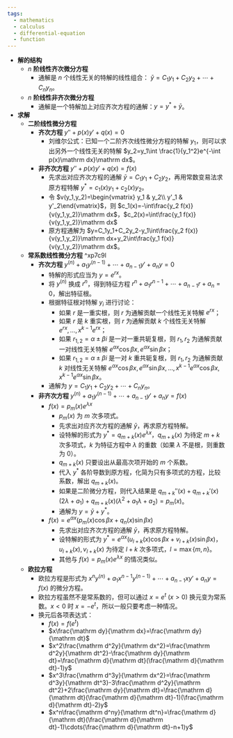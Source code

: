 ```yaml
---
tags:
  - mathematics
  - calculus
  - differential-equation
  - function
---
```


- **解的结构**
	- $n$ **阶线性齐次微分方程**
		- 通解是 $n$ 个线性无关的特解的线性组合： $\bar y=C_1y_1+C_2y_2+\cdots+C_ny_n$。
	- $n$ **阶线性非齐次微分方程**
		- 通解是一个特解加上对应齐次方程的通解：$y=y^*+\bar y$。
- **求解**
	- **二阶线性微分方程**
		- **齐次方程** $y''+p(x)y'+q(x)=0$
			- 刘维尔公式：已知一个二阶齐次线性微分方程的特解 $y_1$，则可以求出另外一个线性无关的特解 $y_2=y_1\int \frac{1}{y_1^2}e^{-\int p(x)\mathrm dx}\mathrm dx$。
		- **非齐次方程** $y''+p(x)y'+q(x)=f(x)$
			- 先求出对应齐次方程的通解 $\bar y = C_1y_1+C_2y_2$，再用常数变易法求原方程特解 $y^*=c_1(x)y_1+c_2(x)y_2$。
			- 令 $v(y_1,y_2)=\begin{vmatrix} y_1 & y_2\\ y'_1 & y'_2\end{vmatrix}$，则 $c_1(x)=-\int\frac{y_2 f(x)}{v(y_1,y_2)}\mathrm dx$，$c_2(x)=\int\frac{y_1 f(x)}{v(y_1,y_2)}\mathrm dx$
			- 原方程通解为 $y=C_1y_1+C_2y_2-y_1\int\frac{y_2 f(x)}{v(y_1,y_2)}\mathrm dx+y_2\int\frac{y_1 f(x)}{v(y_1,y_2)}\mathrm dx$。
	- **常系数线性微分方程** ^xp7c9l
		- **齐次方程** $y^{(n)}+a_1y^{(n-1)}+\cdots+a_{n-1}y'+a_ny=0$
			- 特解的形式应当为 $y=e^{rx}$。
			- 将 $y^{(n)}$ 换成 $r^n$，得到特征方程 $r^n+a_1r^{n-1}+\cdots+a_{n-1}r+a_n=0$，解出特征根。
			- 根据特征根对特解 $y_i$ 进行讨论：
				- 如果 $r$ 是一重实根，则 $r$ 为通解贡献一个线性无关特解 $e^{rx}$；
				- 如果 $r$ 是 $k$ 重实根，则 $r$ 为通解贡献 $k$ 个线性无关特解 $e^{rx},\dots,x^{k-1}e^{rx}$；
				- 如果 $r_{1,2}=\alpha\pm\beta i$ 是一对一重共轭复根，则 $r_1,r_2$ 为通解贡献一对线性无关特解 $e^{\alpha x}\cos\beta x,e^{\alpha x}\sin\beta x$；
				- 如果 $r_{1,2}=\alpha\pm\beta i$ 是一对 $k$ 重共轭复根，则 $r_1,r_2$ 为通解贡献 $k$ 对线性无关特解 $e^{\alpha x}\cos\beta x,e^{\alpha x}\sin\beta x,\dots,x^{k-1}e^{\alpha x}\cos\beta x,x^{k-1}e^{\alpha x}\sin\beta x$。
			- 通解为 $y=C_1y_1+C_2y_2+\cdots+C_ny_n$。
		- **非齐次方程** $y^{(n)}+a_1y^{(n-1)}+\cdots+a_{n-1}y'+a_ny=f(x)$
			- $f(x)=p_m(x)e^{\lambda x}$
				- $p_m(x)$ 为 $m$ 次多项式。
				- 先求出对应齐次方程的通解 $\bar y$，再求原方程特解。
				- 设特解的形式为 $y^*=q_{m+k}(x)e^{\lambda x}$，$q_{m+k}(x)$ 为待定 $m+k$ 次多项式，$k$ 为特征方程中 $\lambda$ 的重数（如果 $\lambda$ 不是根，则重数为 $0$）。
				- $q_{m+k}(x)$ 只要设出从最高次项开始的 $m$ 个系数。
				- 代入 $y^*$ 各阶导数到原方程，化简为只有多项式的方程，比较系数，解出 $q_{m+k}(x)$。
				- 如果是二阶微分方程，则代入结果是 $q_{m+k}''(x)+q_{m+k}'(x)(2\lambda+a_1)+q_{m+k}(x)(\lambda^2+a_1\lambda+a_2)=p_m(x)$。
				- 通解为 $y=\bar y+y^*$。
			- $f(x)=e^{\alpha x}(p_m(x)\cos\beta x+q_n(x)\sin\beta x)$
				- 先求出对应齐次方程的通解 $\bar y$，再求原方程特解。
				- 设特解的形式为 $y^*=e^{\alpha x}(u_{l+k}(x)\cos\beta x+v_{l+k}(x)\sin\beta x)$，$u_{l+k}(x),v_{l+k}(x)$ 为待定 $l+k$ 次多项式，$l=\max\{m,n\}$。
				- 其他与 $f(x)=p_m(x)e^{\lambda x}$ 的情况类似。
	- **欧拉方程**
		- 欧拉方程是形式为 $x^ny^{(n)}+a_1x^{n-1}y^{(n-1)}+\cdots+a_{n-1}xy'+a_ny=f(x)$ 的微分方程。
		- 欧拉方程虽然不是常系数的，但可以通过 $x=e^{t}\ (x>0)$ 换元变为常系数。$x<0$ 时 $x=-e^{t}$，所以一般只要考虑一种情况。
		- 换元后各项表达式：
			- $f(x)=f(e^t)$
			- $x\frac{\mathrm dy}{\mathrm dx}=\frac{\mathrm dy}{\mathrm dt}$
			- $x^2\frac{\mathrm d^2y}{\mathrm dx^2}=\frac{\mathrm d^2y}{\mathrm dt^2}-\frac{\mathrm dy}{\mathrm dt}=\frac{\mathrm d}{\mathrm dt}(\frac{\mathrm d}{\mathrm dt}-1)y$
			- $x^3\frac{\mathrm d^3y}{\mathrm dx^2}=\frac{\mathrm d^3y}{\mathrm dt^3}-3\frac{\mathrm d^2y}{\mathrm dt^2}+2\frac{\mathrm dy}{\mathrm dt}=\frac{\mathrm d}{\mathrm dt}(\frac{\mathrm d}{\mathrm dt}-1)(\frac{\mathrm d}{\mathrm dt}-2)y$
			- $x^n\frac{\mathrm d^ny}{\mathrm dt^n}=\frac{\mathrm d}{\mathrm dt}(\frac{\mathrm d}{\mathrm dt}-1)\cdots(\frac{\mathrm d}{\mathrm dt}-n+1)y$